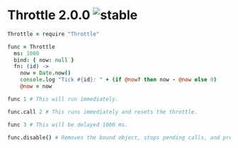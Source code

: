 
# Throttle 2.0.0 ![stable](https://img.shields.io/badge/stability-stable-4EBA0F.svg?style=flat)

```coffee
Throttle = require "Throttle"

func = Throttle
  ms: 1000
  bind: { now: null }
  fn: (id) ->
    now = Date.now()
    console.log "Tick #{id}: " + (if @now? then now - @now else 0)
    @now = now

func 1 # This will run immediately.

func.call 2 # This runs immediately and resets the throttle.

func 3 # This will be delayed 1000 ms.

func.disable() # Removes the bound object, stops pending calls, and prevents future calls.
```
